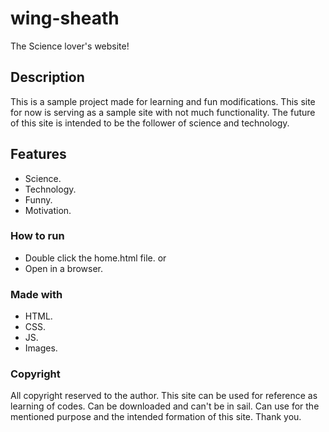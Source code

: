 # wing-sheath
The Science lover's website!

## Description
This is a sample project made for learning and fun modifications. This site for now is serving as a sample site with not much functionality. The future of this site is intended to be the follower of science and technology.

## Features
- Science.
- Technology.
- Funny.
- Motivation.

### How to run
- Double click the home.html file.
             or
- Open in a browser.

### Made with
- HTML.
- CSS.
- JS.
- Images.

### Copyright 

All copyright reserved to the author.
This site can be used for reference as learning of codes.
Can be downloaded and can't be in sail.
Can use for the mentioned purpose and the intended formation of this site.
Thank you.